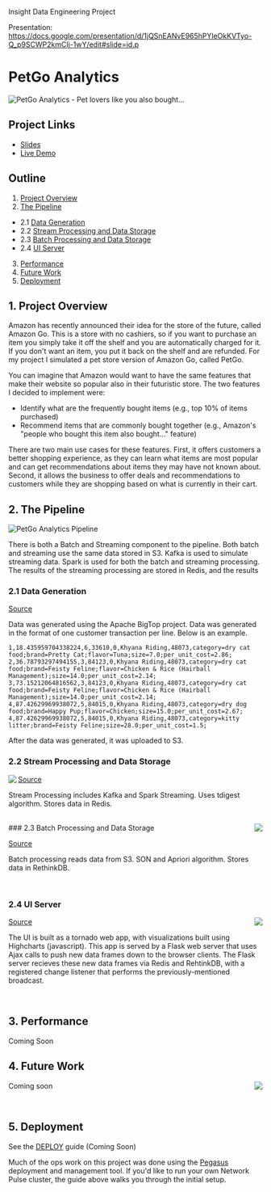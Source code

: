 Insight Data Engineering Project

Presentation: https://docs.google.com/presentation/d/1jQSnEANvE965hPYleOkKVTyo-Q_p9SCWP2kmCIj-1wY/edit#slide=id.p

# PetGo Analytics

![PetGo Analytics - Pet lovers like you also bought...](res/pulse.jpg)

## Project Links

 * [Slides][slides]
 * [Live Demo][demo]

## Outline

1. [Project Overview](README.md#1-introduction)
2. [The Pipeline](README.md#2-the-pipeline)
 * 2.1 [Data Generation](README.md#21-data-generation)
 * 2.2 [Stream Processing and Data Storage](README.md#22-stream-processing-and-data-storage)
 * 2.3 [Batch Processing and Data Storage](README.md#23-batch-processing-and-data-storage)
 * 2.4 [UI Server](README.md#24-ui-server)
3. [Performance](README.md#3-performance)
4. [Future Work](README.md#4-future-work)
5. [Deployment](README.md#5-deployment)



## 1. Project Overview

Amazon has recently announced their idea for the store of the future, called Amazon Go. This is a store with no cashiers, so if you want to purchase an item you simply take it off the shelf and you are automatically charged for it. If you don't want an item, you put it back on the shelf and are refunded. For my project I simulated a pet store version of Amazon Go, called PetGo.

You can imagine that Amazon would want to have the same features that make their website so popular also in their futuristic store. The two features I decided to implement were:

 * Identify what are the frequently bought items (e.g., top 10% of items purchased)
 * Recommend items that are commonly bought together (e.g., Amazon's "people who bought this item also bought..." feature)

There are two main use cases for these features. First, it offers customers a better shopping experience, as they can learn what items are most popular and can get recommendations about items they may have not known about. Second, it allows the business to offer deals and recommendations to customers while they are shopping based on what is currently in their cart.



## 2. The Pipeline

![PetGo Analytics Pipeline](res/pipeline.jpg)

There is both a Batch and Streaming component to the pipeline. Both batch and streaming use the same data stored in S3. Kafka is used to simulate streaming data. Spark is used for both the batch and streaming processing. The results of the streaming processing are stored in Redis, and the results 

### 2.1 Data Generation

[Source](1.avro-schema)

Data was generated using the Apache BigTop project. Data was generated in the format of one customer transaction per line. Below is an example. 

~~~
1,18.435959704338224,6,33610,0,Khyana Riding,48073,category=dry cat food;brand=Pretty Cat;flavor=Tuna;size=7.0;per_unit_cost=2.86;
2,36.78793297494155,3,84123,0,Khyana Riding,48073,category=dry cat food;brand=Feisty Feline;flavor=Chicken & Rice (Hairball Management);size=14.0;per_unit_cost=2.14;
3,73.15212064816562,3,84123,0,Khyana Riding,48073,category=dry cat food;brand=Feisty Feline;flavor=Chicken & Rice (Hairball Management);size=14.0;per_unit_cost=2.14;
4,87.42629969938072,5,84015,0,Khyana Riding,48073,category=dry dog food;brand=Happy Pup;flavor=Chicken;size=15.0;per_unit_cost=2.67;
4,87.42629969938072,5,84015,0,Khyana Riding,48073,category=kitty litter;brand=Feisty Feline;size=28.0;per_unit_cost=1.5;
~~~

After the data was generated, it was uploaded to S3.

### 2.2 Stream Processing and Data Storage

<img align="left" src="res/mock_firehose.jpg" />

[Source](2.mock-firehose)

Stream Processing includes Kafka and Spark Streaming. Uses tdigest algorithm. Stores data in Redis.

<br clear="all" />
### 2.3 Batch Processing and Data Storage

<img align="right" src="res/venturi.jpg" />

[Source](2.venturi)

Batch processing reads data from S3. SON and Apriori algorithm. Stores data in RethinkDB.


<br clear="all" />

### 2.4 UI Server

<img align="right" src="res/uiserver.jpg" />

[Source](4.ui-server)

The UI is built as a tornado web app, with
visualizations built using Highcharts (javascript). This app is served by a Flask web server that uses
Ajax calls to push new data
frames down to the browser clients. The Flask server recieves these
new data frames via Redis and RehtinkDB, with a
registered change listener that performs the previously-mentioned
broadcast. 


<br clear="all" />

## 3. Performance

Coming Soon



## 4. Future Work

<img align="right" src="res/minCut.jpg" />

Coming soon


<br clear="all" />

## 5. Deployment

See the [DEPLOY][deploy] guide (Coming Soon)

Much of the ops work on this project was done using the
[Pegasus][pegasus] deployment and management tool. If you'd like to
run your own Network Pulse cluster, the guide above walks you through
the initial setup.



[demo]: http://www.petgoanalytics.us/
[slides]: goo.gl/FTW14K
[InsightDE]: http://insightdataengineering.com/
[pegasus]: https://github.com/insightdatascience/pegasus
[deploy]: DEPLOY.md
